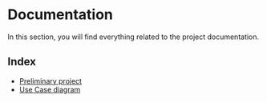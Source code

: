 # Documentation

In this section, you will find everything related to the project documentation.

## Index

- [Preliminary project](preliminary_project.md)
- [Use Case diagram](use-case-diagram.md)
